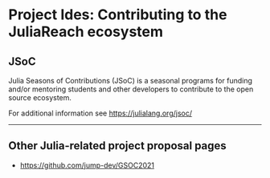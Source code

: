 # Project Ides: Contributing to the JuliaReach ecosystem

## JSoC

Julia Seasons of Contributions (JSoC) is a seasonal programs for funding and/or
mentoring students and other developers to contribute to the open source ecosystem.

For additional information see https://julialang.org/jsoc/

---

## Other Julia-related project proposal pages

- https://github.com/jump-dev/GSOC2021
